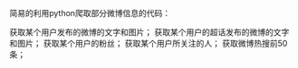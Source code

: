 简易的利用python爬取部分微博信息的代码：

获取某个用户发布的微博的文字和图片；
获取某个用户的超话发布的微博的文字和图片；
获取某个用户的粉丝；
获取某个用户所关注的人；
获取微博热搜前50条；
